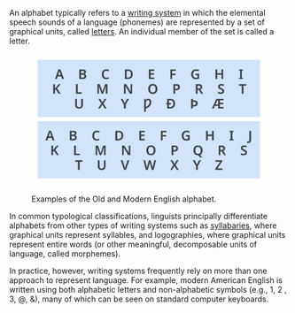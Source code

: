 An alphabet typically refers to a [writing system](/glossary/writing_system) in which the elemental speech sounds of a language (phonemes) are represented by a set of graphical units, called [letters](/glossary/letters). An individual member of the set is called a letter.

<figure>

![The Old and Modern English alphabet.](images/thumbnail.svg)

<figcaption>Examples of the Old and Modern English alphabet.</figcaption>

</figure>

In common typological classifications, linguists principally differentiate alphabets from other types of writing systems such as [syllabaries](https://en.wikipedia.org/wiki/Syllabary), where graphical units represent syllables, and logographies, where graphical units represent entire words (or other meaningful, decomposable units of language, called morphemes). 

In practice, however, writing systems frequently rely on more than one approach to represent language. For example, modern American English is written using both alphabetic letters and non-alphabetic symbols (e.g., 1, 2 , 3, @, &), many of which can be seen on standard computer keyboards.  
